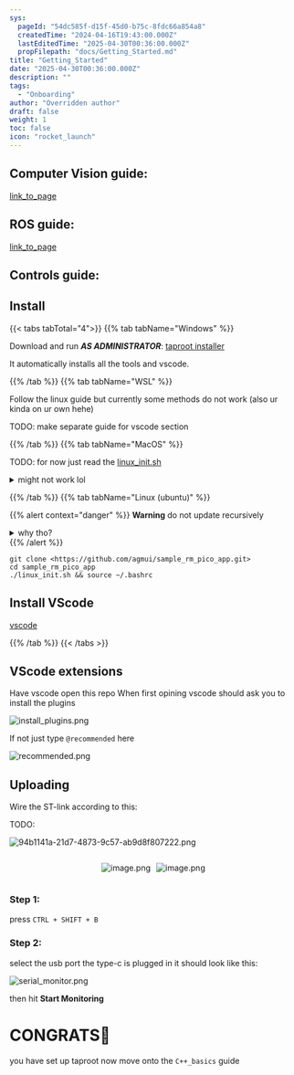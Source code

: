 ```yaml
---
sys:
  pageId: "54dc585f-d15f-45d0-b75c-8fdc66a854a8"
  createdTime: "2024-04-16T19:43:00.000Z"
  lastEditedTime: "2025-04-30T00:36:00.000Z"
  propFilepath: "docs/Getting_Started.md"
title: "Getting_Started"
date: "2025-04-30T00:36:00.000Z"
description: ""
tags:
  - "Onboarding"
author: "Overridden author"
draft: false
weight: 1
toc: false
icon: "rocket_launch"
---
```


## Computer Vision guide:

[link_to_page](86d45bc0-388b-4d26-8848-44f255f73d0e)

## ROS guide:

[link_to_page](3c76c1de-ec8f-46d6-8b0a-294005edc2d5)

## Controls guide:

## Install

{{< tabs tabTotal="4">}}
{{% tab tabName="Windows" %}}

Download and run _**AS ADMINISTRATOR**_: [taproot installer](https://github.com/Thornbots/TeachingFreshies/releases/tag/1.0)

It automatically installs all the tools and vscode.

{{% /tab %}}
{{% tab tabName="WSL" %}}

Follow the linux guide but currently some methods do not work (also ur kinda on ur own hehe)

TODO: make separate guide for vscode section

{{% /tab %}}
{{% tab tabName="MacOS" %}}

TODO: for now just read the [linux_init.sh](https://github.com/agmui/sample_rm_pico_app/blob/main/linux_init.sh)

<details>
<summary>might not work lol</summary>

`brew install libusb pkg-config`

Next install: [vscode](https://code.visualstudio.com/Download)

</details>

{{% /tab %}}
{{% tab tabName="Linux (ubuntu)" %}}

{{% alert context="danger" %}}
**Warning** do not update recursively
<details>
<summary>why tho?</summary>
There are some submodules that may go on for a while (like tinyusb) and I highly
recommend you don't need to get them.
If you want to see what submodules I update just look in `linux_init.sh`
</details>
{{% /alert %}}

```shell
git clone <https://github.com/agmui/sample_rm_pico_app.git>
cd sample_rm_pico_app
./linux_init.sh && source ~/.bashrc
```

## Install VScode

[vscode](https://code.visualstudio.com/Download)

{{% /tab %}}
{{< /tabs >}}

## VScode extensions

Have vscode open this repo
When first opining vscode should ask you to install the plugins

![install_plugins.png](https://prod-files-secure.s3.us-west-2.amazonaws.com/d518164a-d88e-44d1-a4ee-3adb3bd8bce0/89bd30f0-1825-4e77-867b-0a41ce370880/install_plugins.png?X-Amz-Algorithm=AWS4-HMAC-SHA256&X-Amz-Content-Sha256=UNSIGNED-PAYLOAD&X-Amz-Credential=ASIAZI2LB466QVKP2E2C%2F20250724%2Fus-west-2%2Fs3%2Faws4_request&X-Amz-Date=20250724T121723Z&X-Amz-Expires=3600&X-Amz-Security-Token=IQoJb3JpZ2luX2VjEAQaCXVzLXdlc3QtMiJHMEUCIQDL1yfDEwbrPeoAtDZ%2FQaiCz2tPPuJWemGpKVIxx2%2B96wIgK%2BLi9Cf37DIGVMNXgcyrSOqvudN2Tg2BQ2UitDGcN6Iq%2FwMILRAAGgw2Mzc0MjMxODM4MDUiDCAPeHRn8X9cnY8r%2BSrcA0b6LFSIKpRF0r1dttAHWieBMACKokc5yfW0Oe5vr1uoIjKUY42XD82ACITjX0yjcJ%2F%2Fdx7U%2Be4s4cxqZe1pHdIN8NGd3LHnLGaSOofBECWyp9z3zMNL6MiYn41cyhQbQMxCC7DjUBCoqTKYq5Njjz8QLH7NJkOOp3pv%2F91TS5Su0MD0lwla2dj1bwen9iu%2BJ5Qr1xVkTMP8IDUbtz0ZYJSZoOO7Jnq5DjB3dBXWd8Dr4Wjk%2FpGMDk%2FSTcOXWXljbU5D9%2BDjVmQRhQZhoVbms501s%2FX5KA%2BpZaGWskAC0yHksCfLgOXl7vEl16FejPFYVhpg3oKhHcUTWly08boWhz7HJ3hCoIN4192vYFsJEugL%2F1dmtgOuVJnd81iSFRk591izi6LWZRvgi49johyr0D8iavxTaG7tUo%2BR7YeCz%2FAvBRgBfqxXQP1qb72%2FeE%2BxI66HDKaWLZnPk0DKdhZX5Qkvv6ZPPXHzn%2FCztpi%2Fc73KKL62eDcuduD5WYs6laT1KaADyNXiL3QcnUgrBKWtALUBQHi7wDqgdf5R6Z4YnhtaOP83x8QP4xRgovvLXO9vdNuEZIzhBcoTgwoGPzIwVGI5RSp5UPeUicGOC5K4YwBlhLf5HfIDJ5gaFcqbMKi2iMQGOqUBwVXxB4rziX2ACIc9lN1l%2BoJ5wri%2BBU96Kr4nLXiY1kb8MHL%2FwbPJ%2FVt%2FKHXj2qiU80EaGj%2F5V5xLKqxH7iHsgJJwP1L97kSbTXeY%2Brh%2BeYnUFaCy8tR7ZeQLmsNd8hTHQpNzDMSTvayyXgVedkwcVSBELT1hL8ilNfX6U%2BLgNPopXUJkf0%2BrwFawo9iOLzDKyQ7kTPDfvZvOoHR7LcYaLOKzO441&X-Amz-Signature=79ee5348d8c847466cd31bc32641ab019008363ee9a94639c277aa2adb2994a0&X-Amz-SignedHeaders=host&x-amz-checksum-mode=ENABLED&x-id=GetObject)

If not just type `@recommended` here  

![recommended.png](https://prod-files-secure.s3.us-west-2.amazonaws.com/d518164a-d88e-44d1-a4ee-3adb3bd8bce0/61e661e9-5d85-4dfc-be0d-8d2097a5e793/recommended.png?X-Amz-Algorithm=AWS4-HMAC-SHA256&X-Amz-Content-Sha256=UNSIGNED-PAYLOAD&X-Amz-Credential=ASIAZI2LB466QVKP2E2C%2F20250724%2Fus-west-2%2Fs3%2Faws4_request&X-Amz-Date=20250724T121723Z&X-Amz-Expires=3600&X-Amz-Security-Token=IQoJb3JpZ2luX2VjEAQaCXVzLXdlc3QtMiJHMEUCIQDL1yfDEwbrPeoAtDZ%2FQaiCz2tPPuJWemGpKVIxx2%2B96wIgK%2BLi9Cf37DIGVMNXgcyrSOqvudN2Tg2BQ2UitDGcN6Iq%2FwMILRAAGgw2Mzc0MjMxODM4MDUiDCAPeHRn8X9cnY8r%2BSrcA0b6LFSIKpRF0r1dttAHWieBMACKokc5yfW0Oe5vr1uoIjKUY42XD82ACITjX0yjcJ%2F%2Fdx7U%2Be4s4cxqZe1pHdIN8NGd3LHnLGaSOofBECWyp9z3zMNL6MiYn41cyhQbQMxCC7DjUBCoqTKYq5Njjz8QLH7NJkOOp3pv%2F91TS5Su0MD0lwla2dj1bwen9iu%2BJ5Qr1xVkTMP8IDUbtz0ZYJSZoOO7Jnq5DjB3dBXWd8Dr4Wjk%2FpGMDk%2FSTcOXWXljbU5D9%2BDjVmQRhQZhoVbms501s%2FX5KA%2BpZaGWskAC0yHksCfLgOXl7vEl16FejPFYVhpg3oKhHcUTWly08boWhz7HJ3hCoIN4192vYFsJEugL%2F1dmtgOuVJnd81iSFRk591izi6LWZRvgi49johyr0D8iavxTaG7tUo%2BR7YeCz%2FAvBRgBfqxXQP1qb72%2FeE%2BxI66HDKaWLZnPk0DKdhZX5Qkvv6ZPPXHzn%2FCztpi%2Fc73KKL62eDcuduD5WYs6laT1KaADyNXiL3QcnUgrBKWtALUBQHi7wDqgdf5R6Z4YnhtaOP83x8QP4xRgovvLXO9vdNuEZIzhBcoTgwoGPzIwVGI5RSp5UPeUicGOC5K4YwBlhLf5HfIDJ5gaFcqbMKi2iMQGOqUBwVXxB4rziX2ACIc9lN1l%2BoJ5wri%2BBU96Kr4nLXiY1kb8MHL%2FwbPJ%2FVt%2FKHXj2qiU80EaGj%2F5V5xLKqxH7iHsgJJwP1L97kSbTXeY%2Brh%2BeYnUFaCy8tR7ZeQLmsNd8hTHQpNzDMSTvayyXgVedkwcVSBELT1hL8ilNfX6U%2BLgNPopXUJkf0%2BrwFawo9iOLzDKyQ7kTPDfvZvOoHR7LcYaLOKzO441&X-Amz-Signature=199ab9b343d64f0b9edda44867c707a16af7e57bcabf5092558f8fab10d43505&X-Amz-SignedHeaders=host&x-amz-checksum-mode=ENABLED&x-id=GetObject)

## Uploading

Wire the ST-link according to this:

TODO:

![94b1141a-21d7-4873-9c57-ab9d8f807222.png](https://prod-files-secure.s3.us-west-2.amazonaws.com/d518164a-d88e-44d1-a4ee-3adb3bd8bce0/e5fad17d-ab82-4300-9f4c-505ab4b1202c/94b1141a-21d7-4873-9c57-ab9d8f807222.png?X-Amz-Algorithm=AWS4-HMAC-SHA256&X-Amz-Content-Sha256=UNSIGNED-PAYLOAD&X-Amz-Credential=ASIAZI2LB466QVKP2E2C%2F20250724%2Fus-west-2%2Fs3%2Faws4_request&X-Amz-Date=20250724T121723Z&X-Amz-Expires=3600&X-Amz-Security-Token=IQoJb3JpZ2luX2VjEAQaCXVzLXdlc3QtMiJHMEUCIQDL1yfDEwbrPeoAtDZ%2FQaiCz2tPPuJWemGpKVIxx2%2B96wIgK%2BLi9Cf37DIGVMNXgcyrSOqvudN2Tg2BQ2UitDGcN6Iq%2FwMILRAAGgw2Mzc0MjMxODM4MDUiDCAPeHRn8X9cnY8r%2BSrcA0b6LFSIKpRF0r1dttAHWieBMACKokc5yfW0Oe5vr1uoIjKUY42XD82ACITjX0yjcJ%2F%2Fdx7U%2Be4s4cxqZe1pHdIN8NGd3LHnLGaSOofBECWyp9z3zMNL6MiYn41cyhQbQMxCC7DjUBCoqTKYq5Njjz8QLH7NJkOOp3pv%2F91TS5Su0MD0lwla2dj1bwen9iu%2BJ5Qr1xVkTMP8IDUbtz0ZYJSZoOO7Jnq5DjB3dBXWd8Dr4Wjk%2FpGMDk%2FSTcOXWXljbU5D9%2BDjVmQRhQZhoVbms501s%2FX5KA%2BpZaGWskAC0yHksCfLgOXl7vEl16FejPFYVhpg3oKhHcUTWly08boWhz7HJ3hCoIN4192vYFsJEugL%2F1dmtgOuVJnd81iSFRk591izi6LWZRvgi49johyr0D8iavxTaG7tUo%2BR7YeCz%2FAvBRgBfqxXQP1qb72%2FeE%2BxI66HDKaWLZnPk0DKdhZX5Qkvv6ZPPXHzn%2FCztpi%2Fc73KKL62eDcuduD5WYs6laT1KaADyNXiL3QcnUgrBKWtALUBQHi7wDqgdf5R6Z4YnhtaOP83x8QP4xRgovvLXO9vdNuEZIzhBcoTgwoGPzIwVGI5RSp5UPeUicGOC5K4YwBlhLf5HfIDJ5gaFcqbMKi2iMQGOqUBwVXxB4rziX2ACIc9lN1l%2BoJ5wri%2BBU96Kr4nLXiY1kb8MHL%2FwbPJ%2FVt%2FKHXj2qiU80EaGj%2F5V5xLKqxH7iHsgJJwP1L97kSbTXeY%2Brh%2BeYnUFaCy8tR7ZeQLmsNd8hTHQpNzDMSTvayyXgVedkwcVSBELT1hL8ilNfX6U%2BLgNPopXUJkf0%2BrwFawo9iOLzDKyQ7kTPDfvZvOoHR7LcYaLOKzO441&X-Amz-Signature=1823cc4789d1f1bc14683362f6ff195dd8f0839f12eca393c1af125ae4580e87&X-Amz-SignedHeaders=host&x-amz-checksum-mode=ENABLED&x-id=GetObject)

<div style="display: flex;flex-direction: row; column-gap:10px; max-width: 630px;justify-content: center;">
<div>

![image.png](https://prod-files-secure.s3.us-west-2.amazonaws.com/d518164a-d88e-44d1-a4ee-3adb3bd8bce0/210ecb78-1116-4d7b-b9b7-2292f66fa2c2/image.png?X-Amz-Algorithm=AWS4-HMAC-SHA256&X-Amz-Content-Sha256=UNSIGNED-PAYLOAD&X-Amz-Credential=ASIAZI2LB4667JK35RYW%2F20250724%2Fus-west-2%2Fs3%2Faws4_request&X-Amz-Date=20250724T121726Z&X-Amz-Expires=3600&X-Amz-Security-Token=IQoJb3JpZ2luX2VjEAQaCXVzLXdlc3QtMiJHMEUCICH7fRHoyk9jqeidj36j2H%2BASbtBrJbNqgHDJgxgni4%2FAiEAxKG%2FN852DNBddFiYX2CD3ceoHkFrnjMcfpSpaVhq%2BiMq%2FwMILRAAGgw2Mzc0MjMxODM4MDUiDOkz4S0PpkfSAWL%2FkSrcA%2BEg2zKLj4PD1PS3V%2B9brEZSNSVyTB30uB8fZIeBJ1EX9qH%2BokOvwYwqwsMKsjYM7qtZl3PrSaqU%2FIpHY9kNI5I1AbuJ1gLdnqNnozvoxs5UCSBhwLX6Qi8ffW%2B8X1dWj68Ppejd%2FARH7kEciapLZL%2BY4F0pivM7v6blBKwPi1jQvWJG5DU27vKF%2ByMnaqfRS3Byicb%2FtAdZJRpTSXAez6s71Shi8FlunaIpA96Vqq70UfseYZjIwdQtyFY%2BOp58VrAE%2F6Z9ibo%2BeYV83M%2FckM7zgz3zOIYzHiuZaiDQCfcIpi%2FLonHbG1%2B%2Fad2XD%2F7MVh3cdAEVPGeA0Tl6n2z8zpYG6%2Fl%2FZ1UlDnVTxK96CTVZeoXbM1VdG0E%2BzOLXgJmUYZrMGC0EEcNx%2B5DCGv%2FQLLQSAmT3jRG32RoEqSbwBcKdZ7s9ESwsaKeSYOahUlyGIn7BSNjQCuVc4bdSF2IcF1JhSuIj9gC45AT05SsWN2uK77sSC1poZLxfpeLLt4Gm3R%2FtkworMPQRFILEui92GgpfQIBPBJRf0BsvXh2dMdfpRURccoIr4h9BAkNEoRyAM6B84pqm5f4sQs2TlLHlwK1x0iidELTNreXHUDBw4qxh%2FGDQ8tNSfL3GEGAYMJK2iMQGOqUBc%2B%2FWzBZBOF2JbMG2gMfYB4RSZ%2F%2Foq4KKn1J%2Fh8wE3HbxqNGgX4mMQlg%2BgJ7d2bo0ExKHXqJVnQX3qEjjLU2h3mXJJExMqg2QUv%2FiG7q2ob8SeUzzkfKZb3yCa3G6FtZMRXfKu9tWBnJxX%2B2JYmqsWR1o0DY%2F2GLbZzTLpuRzcqwuDhquR4JEVYwbG5alN0uyu2OosdWFEkK3J2Q2ZykKVsDGBMYr&X-Amz-Signature=ee67c072f4b6d6a4281f6f4759d6c57ff78bce99e5e233b1194a4ee160ab4175&X-Amz-SignedHeaders=host&x-amz-checksum-mode=ENABLED&x-id=GetObject)

</div>
<div>

![image.png](https://prod-files-secure.s3.us-west-2.amazonaws.com/d518164a-d88e-44d1-a4ee-3adb3bd8bce0/33a0fd0f-8ca6-4a86-8e09-26e95ded1fff/image.png?X-Amz-Algorithm=AWS4-HMAC-SHA256&X-Amz-Content-Sha256=UNSIGNED-PAYLOAD&X-Amz-Credential=ASIAZI2LB466Z5XSJCAS%2F20250724%2Fus-west-2%2Fs3%2Faws4_request&X-Amz-Date=20250724T121726Z&X-Amz-Expires=3600&X-Amz-Security-Token=IQoJb3JpZ2luX2VjEAQaCXVzLXdlc3QtMiJHMEUCIQD2jvk724V2IAkNgSRsOZcg4ny00loDbVvFWpeSCg5BtgIgEUZUoWeSQcdzWgb3sD4CBT6bKFDj%2FgnvhhoLIwIjto4q%2FwMILRAAGgw2Mzc0MjMxODM4MDUiDFra229ubvvZ%2BGkqGyrcA0prY1MoIbH1t400deM2usUPSfZi5BiImTtGEL0FS8LkHyhO98fL2IgQnSUTcnKNMdNls%2FLsRLUQgiQo21Uk%2BT5%2Fjhjiqnwl0rizC5LHODdidgnVXN4nnCoW7thhjvWj4JwcJTLJHocDwA4HyRpxCJlRV%2BZKLRvIlZfkRsn0LuhrAjiIqtV%2B0ny0LN4cgYzoxom%2Faw0ONSuPGMrhTdhxyLPzZ7PRlwgvjSTiLMi0jQbxpR7j51lKhU6eHfT6%2FdyWf6amvmVm2osyWD%2FuaotbAvsJ1HG9Qx2u2nXnntHQTSNluZ%2Ba%2FTRUzv4UD2J2kkSoIFR%2FkMTgy7oKrhwHsE05Isb1wtEnTPCjMjXjpht93ip2kuFPB8rFWwcGzu%2F%2Bg%2Bt%2F65Tk5jZDbKi%2Bdb3n85zs1SVBhlZTe7i8psEOHecx9wRpnzW6%2FW%2BsNgzq%2FnoBY%2F%2F7ADOhUY7S%2BTBnrsiNX%2F1eweUyylfhKHZ1AnDoEhHd%2FCZS807tvIr4EZWgwMwF2viv%2FhMAn%2FHX2dVkHoElAFm1zlqfOGzbAgTJAbtqFHbNiKvd6vX7%2B2NM7b%2F5fs%2Ffv7gMtEJRGe2KK3%2BvSpn6hoFS8BCkRVNSSUo8cnKxt1sx8Qpx9Zzzw6tguhfqrf4oMI62iMQGOqUBSJQzDxgVEgL47BhZID3xm%2BJeh0UZnCTO%2FfSEONQOrSf3T4NUCGJg0nZYa4g01ZLo14Oq26FfaL%2BnwgEC1EyTuGPx7EXdSl8dlXBupBnR2tUup96%2BIc5rr4t9yZC35t%2FpJ0zPaKq1ieDmL9BEHan2h5%2FEIXtRUoBm%2F2c1oH2Dlt5mKlCb8Yhf8eB4S0iNJjj3oWoRTKgi20cOjrSygaMm8bnQtWa%2B&X-Amz-Signature=2889a13fe51c93a5d52ddf4058c5979032e20249cb7db83c0a8853d0ca8fa7f8&X-Amz-SignedHeaders=host&x-amz-checksum-mode=ENABLED&x-id=GetObject)

</div>
</div>

### Step 1:

press `CTRL + SHIFT + B`

### Step 2:

select the usb port the type-c is plugged in it should look like this:

![serial_monitor.png](https://prod-files-secure.s3.us-west-2.amazonaws.com/d518164a-d88e-44d1-a4ee-3adb3bd8bce0/f03f4774-05d4-4393-b6a0-d5efb6d315ab/serial_monitor.png?X-Amz-Algorithm=AWS4-HMAC-SHA256&X-Amz-Content-Sha256=UNSIGNED-PAYLOAD&X-Amz-Credential=ASIAZI2LB466QVKP2E2C%2F20250724%2Fus-west-2%2Fs3%2Faws4_request&X-Amz-Date=20250724T121723Z&X-Amz-Expires=3600&X-Amz-Security-Token=IQoJb3JpZ2luX2VjEAQaCXVzLXdlc3QtMiJHMEUCIQDL1yfDEwbrPeoAtDZ%2FQaiCz2tPPuJWemGpKVIxx2%2B96wIgK%2BLi9Cf37DIGVMNXgcyrSOqvudN2Tg2BQ2UitDGcN6Iq%2FwMILRAAGgw2Mzc0MjMxODM4MDUiDCAPeHRn8X9cnY8r%2BSrcA0b6LFSIKpRF0r1dttAHWieBMACKokc5yfW0Oe5vr1uoIjKUY42XD82ACITjX0yjcJ%2F%2Fdx7U%2Be4s4cxqZe1pHdIN8NGd3LHnLGaSOofBECWyp9z3zMNL6MiYn41cyhQbQMxCC7DjUBCoqTKYq5Njjz8QLH7NJkOOp3pv%2F91TS5Su0MD0lwla2dj1bwen9iu%2BJ5Qr1xVkTMP8IDUbtz0ZYJSZoOO7Jnq5DjB3dBXWd8Dr4Wjk%2FpGMDk%2FSTcOXWXljbU5D9%2BDjVmQRhQZhoVbms501s%2FX5KA%2BpZaGWskAC0yHksCfLgOXl7vEl16FejPFYVhpg3oKhHcUTWly08boWhz7HJ3hCoIN4192vYFsJEugL%2F1dmtgOuVJnd81iSFRk591izi6LWZRvgi49johyr0D8iavxTaG7tUo%2BR7YeCz%2FAvBRgBfqxXQP1qb72%2FeE%2BxI66HDKaWLZnPk0DKdhZX5Qkvv6ZPPXHzn%2FCztpi%2Fc73KKL62eDcuduD5WYs6laT1KaADyNXiL3QcnUgrBKWtALUBQHi7wDqgdf5R6Z4YnhtaOP83x8QP4xRgovvLXO9vdNuEZIzhBcoTgwoGPzIwVGI5RSp5UPeUicGOC5K4YwBlhLf5HfIDJ5gaFcqbMKi2iMQGOqUBwVXxB4rziX2ACIc9lN1l%2BoJ5wri%2BBU96Kr4nLXiY1kb8MHL%2FwbPJ%2FVt%2FKHXj2qiU80EaGj%2F5V5xLKqxH7iHsgJJwP1L97kSbTXeY%2Brh%2BeYnUFaCy8tR7ZeQLmsNd8hTHQpNzDMSTvayyXgVedkwcVSBELT1hL8ilNfX6U%2BLgNPopXUJkf0%2BrwFawo9iOLzDKyQ7kTPDfvZvOoHR7LcYaLOKzO441&X-Amz-Signature=c1c912a4978b922e305994753bc4f45e949a2af8d2509a57be3076f91da58392&X-Amz-SignedHeaders=host&x-amz-checksum-mode=ENABLED&x-id=GetObject)

then hit **Start Monitoring**

# CONGRATS🎉

you have set up taproot now move onto the `C++_basics` guide

